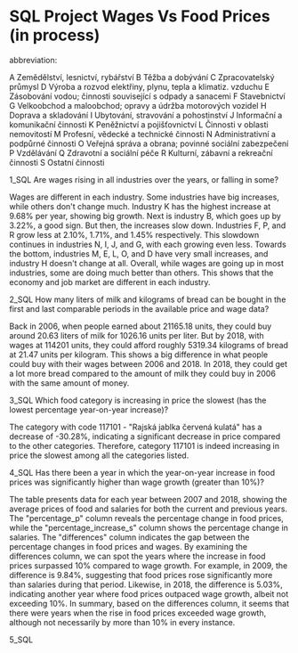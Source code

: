 # SQL Project Wages Vs Food Prices (in process)

abbreviation:

A	Zemědělství, lesnictví, rybářství
B	Těžba a dobývání
C	Zpracovatelský průmysl
D	Výroba a rozvod elektřiny, plynu, tepla a klimatiz. vzduchu
E	Zásobování vodou; činnosti související s odpady a sanacemi
F	Stavebnictví
G	Velkoobchod a maloobchod; opravy a údržba motorových vozidel
H	Doprava a skladování
I	Ubytování, stravování a pohostinství
J	Informační a komunikační činnosti
K	Peněžnictví a pojišťovnictví
L	Činnosti v oblasti nemovitostí
M	Profesní, vědecké a technické činnosti
N	Administrativní a podpůrné činnosti
O	Veřejná správa a obrana; povinné sociální zabezpečení
P	Vzdělávání
Q	Zdravotní a sociální péče
R	Kulturní, zábavní a rekreační činnosti
S	Ostatní činnosti

1_SQL Are wages rising in all industries over the years, or falling in some?

Wages are different in each industry. Some industries have big increases, while others don't change much. Industry K has the highest increase at 9.68% per year, showing big growth. Next is industry B, which goes up by 3.22%, a good sign. But then, the increases slow down. Industries F, P, and R grow less at 2.10%, 1.71%, and 1.45% respectively. This slowdown continues in industries N, I, J, and G, with each growing even less. Towards the bottom, industries M, E, L, O, and D have very small increases, and industry H doesn't change at all. Overall, while wages are going up in most industries, some are doing much better than others. This shows that the economy and job market are different in each industry.

2_SQL How many liters of milk and kilograms of bread can be bought in the first and last comparable periods in the available price and wage data?

Back in 2006, when people earned about 21165.18 units, they could buy around 20.63 liters of milk for 1026.16 units per liter. But by 2018, with wages at 114201 units, they could afford roughly 5319.34 kilograms of bread at 21.47 units per kilogram. This shows a big difference in what people could buy with their wages between 2006 and 2018. In 2018, they could get a lot more bread compared to the amount of milk they could buy in 2006 with the same amount of money.

3_SQL Which food category is increasing in price the slowest (has the lowest percentage year-on-year increase)?

The category with code 117101 - "Rajská jablka červená kulatá" has a decrease of -30.28%, indicating a significant decrease in price compared to the other categories. Therefore, category 117101 is indeed increasing in price the slowest among all the categories listed.

4_SQL Has there been a year in which the year-on-year increase in food prices was significantly higher than wage growth (greater than 10%)?

The table presents data for each year between 2007 and 2018, showing the average prices of food and salaries for both the current and previous years. The "percentage_p" column reveals the percentage change in food prices, while the "percentage_increase_s" column shows the percentage change in salaries. The "differences" column indicates the gap between the percentage changes in food prices and wages.
By examining the differences column, we can spot the years where the increase in food prices surpassed 10% compared to wage growth. For example, in 2009, the difference is 9.84%, suggesting that food prices rose significantly more than salaries during that period. Likewise, in 2018, the difference is 5.03%, indicating another year where food prices outpaced wage growth, albeit not exceeding 10%.
In summary, based on the differences column, it seems that there were years when the rise in food prices exceeded wage growth, although not necessarily by more than 10% in every instance.

5_SQL 











